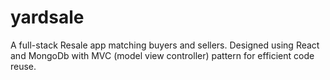 # yardsale
A full-stack Resale app matching buyers and sellers.  Designed using React and MongoDb with MVC (model view controller) pattern for efficient code reuse.
